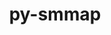 ---
title: "py-smmap"
layout: cache
categories: [package, develop]
meta: {"versions": ["5.0.0"], "compilers": ["gcc@=7.3.1"], "oss": ["amzn2"], "platforms": ["linux"], "targets": ["aarch64", "neoverse_n1", "x86_64_v3"], "stacks": ["aws-isc", "aws-isc-aarch64", "root"], "num_specs": 15, "num_specs_by_stack": {"aws-isc-aarch64": 4, "root": 15, "aws-isc": 2}}
spec_details: [{"hash": "qlxinmsmxnthhum6duooug5ow25fxyw2", "compiler": "gcc@=7.3.1", "versions": ["5.0.0"], "os": "amzn2", "platform": "linux", "target": "aarch64", "variants": ["build_system=python_pip"], "stacks": ["aws-isc-aarch64", "root"], "size": "-", "tarball": "https://binaries.spack.io/develop/build_cache/linux-amzn2-aarch64/gcc-7.3.1/py-smmap-5.0.0/linux-amzn2-aarch64-gcc-7.3.1-py-smmap-5.0.0-qlxinmsmxnthhum6duooug5ow25fxyw2.spack"}, {"hash": "4juerwjyiltp4ihoqi3eyi7ii2r5n56j", "compiler": "gcc@=7.3.1", "versions": ["5.0.0"], "os": "amzn2", "platform": "linux", "target": "aarch64", "variants": ["build_system=python_pip"], "stacks": ["aws-isc-aarch64", "root"], "size": "-", "tarball": "https://binaries.spack.io/develop/build_cache/linux-amzn2-aarch64/gcc-7.3.1/py-smmap-5.0.0/linux-amzn2-aarch64-gcc-7.3.1-py-smmap-5.0.0-4juerwjyiltp4ihoqi3eyi7ii2r5n56j.spack"}, {"hash": "2ocjpdbn67selg4f36dcvnp5chat42jx", "compiler": "gcc@=7.3.1", "versions": ["5.0.0"], "os": "amzn2", "platform": "linux", "target": "aarch64", "variants": ["build_system=python_pip"], "stacks": ["root"], "size": "-", "tarball": "https://binaries.spack.io/develop/build_cache/linux-amzn2-aarch64/gcc-7.3.1/py-smmap-5.0.0/linux-amzn2-aarch64-gcc-7.3.1-py-smmap-5.0.0-2ocjpdbn67selg4f36dcvnp5chat42jx.spack"}, {"hash": "ssagnosiflwdjelpqquskv3nwhvpvdc2", "compiler": "gcc@=7.3.1", "versions": ["5.0.0"], "os": "amzn2", "platform": "linux", "target": "aarch64", "variants": ["build_system=python_pip"], "stacks": ["root"], "size": "-", "tarball": "https://binaries.spack.io/develop/build_cache/linux-amzn2-aarch64/gcc-7.3.1/py-smmap-5.0.0/linux-amzn2-aarch64-gcc-7.3.1-py-smmap-5.0.0-ssagnosiflwdjelpqquskv3nwhvpvdc2.spack"}, {"hash": "6g5gt7y3jgzja236j2koy75cvlxthiao", "compiler": "gcc@=7.3.1", "versions": ["5.0.0"], "os": "amzn2", "platform": "linux", "target": "aarch64", "variants": ["build_system=python_pip"], "stacks": ["root"], "size": "-", "tarball": "https://binaries.spack.io/develop/build_cache/linux-amzn2-aarch64/gcc-7.3.1/py-smmap-5.0.0/linux-amzn2-aarch64-gcc-7.3.1-py-smmap-5.0.0-6g5gt7y3jgzja236j2koy75cvlxthiao.spack"}, {"hash": "nayp6qec6n7zvemyyoybwilo2b2v3jh5", "compiler": "gcc@=7.3.1", "versions": ["5.0.0"], "os": "amzn2", "platform": "linux", "target": "neoverse_n1", "variants": ["build_system=python_pip"], "stacks": ["root"], "size": "-", "tarball": "https://binaries.spack.io/develop/build_cache/linux-amzn2-neoverse_n1/gcc-7.3.1/py-smmap-5.0.0/linux-amzn2-neoverse_n1-gcc-7.3.1-py-smmap-5.0.0-nayp6qec6n7zvemyyoybwilo2b2v3jh5.spack"}, {"hash": "opgzwpm6nnlz6ity5jlgi4ihag3ilygk", "compiler": "gcc@=7.3.1", "versions": ["5.0.0"], "os": "amzn2", "platform": "linux", "target": "neoverse_n1", "variants": ["build_system=python_pip"], "stacks": ["root"], "size": "-", "tarball": "https://binaries.spack.io/develop/build_cache/linux-amzn2-neoverse_n1/gcc-7.3.1/py-smmap-5.0.0/linux-amzn2-neoverse_n1-gcc-7.3.1-py-smmap-5.0.0-opgzwpm6nnlz6ity5jlgi4ihag3ilygk.spack"}, {"hash": "7qbrtaf5pulxpos37lfbmjx3e4du5dkl", "compiler": "gcc@=7.3.1", "versions": ["5.0.0"], "os": "amzn2", "platform": "linux", "target": "neoverse_n1", "variants": ["build_system=python_pip"], "stacks": ["aws-isc-aarch64", "root"], "size": "-", "tarball": "https://binaries.spack.io/develop/build_cache/linux-amzn2-neoverse_n1/gcc-7.3.1/py-smmap-5.0.0/linux-amzn2-neoverse_n1-gcc-7.3.1-py-smmap-5.0.0-7qbrtaf5pulxpos37lfbmjx3e4du5dkl.spack"}, {"hash": "orutu62h7ukudbn3niqqomwhfcmgadj2", "compiler": "gcc@=7.3.1", "versions": ["5.0.0"], "os": "amzn2", "platform": "linux", "target": "neoverse_n1", "variants": ["build_system=python_pip"], "stacks": ["root"], "size": "-", "tarball": "https://binaries.spack.io/develop/build_cache/linux-amzn2-neoverse_n1/gcc-7.3.1/py-smmap-5.0.0/linux-amzn2-neoverse_n1-gcc-7.3.1-py-smmap-5.0.0-orutu62h7ukudbn3niqqomwhfcmgadj2.spack"}, {"hash": "76gkmxfgvax6tngie4f2jjf4w77xzang", "compiler": "gcc@=7.3.1", "versions": ["5.0.0"], "os": "amzn2", "platform": "linux", "target": "neoverse_n1", "variants": ["build_system=python_pip"], "stacks": ["aws-isc-aarch64", "root"], "size": "-", "tarball": "https://binaries.spack.io/develop/build_cache/linux-amzn2-neoverse_n1/gcc-7.3.1/py-smmap-5.0.0/linux-amzn2-neoverse_n1-gcc-7.3.1-py-smmap-5.0.0-76gkmxfgvax6tngie4f2jjf4w77xzang.spack"}, {"hash": "k2k3dzeaw7g7k5w6k5jch2pj2dkptc7h", "compiler": "gcc@=7.3.1", "versions": ["5.0.0"], "os": "amzn2", "platform": "linux", "target": "x86_64_v3", "variants": ["build_system=python_pip"], "stacks": ["root"], "size": "-", "tarball": "https://binaries.spack.io/develop/build_cache/linux-amzn2-x86_64_v3/gcc-7.3.1/py-smmap-5.0.0/linux-amzn2-x86_64_v3-gcc-7.3.1-py-smmap-5.0.0-k2k3dzeaw7g7k5w6k5jch2pj2dkptc7h.spack"}, {"hash": "dkr5pvgti6avylc5di4exjs3gsjbs6js", "compiler": "gcc@=7.3.1", "versions": ["5.0.0"], "os": "amzn2", "platform": "linux", "target": "x86_64_v3", "variants": ["build_system=python_pip"], "stacks": ["root"], "size": "-", "tarball": "https://binaries.spack.io/develop/build_cache/linux-amzn2-x86_64_v3/gcc-7.3.1/py-smmap-5.0.0/linux-amzn2-x86_64_v3-gcc-7.3.1-py-smmap-5.0.0-dkr5pvgti6avylc5di4exjs3gsjbs6js.spack"}, {"hash": "2fqc6qivaprjicxf6slchbcxifqd3inm", "compiler": "gcc@=7.3.1", "versions": ["5.0.0"], "os": "amzn2", "platform": "linux", "target": "x86_64_v3", "variants": ["build_system=python_pip"], "stacks": ["aws-isc", "root"], "size": "-", "tarball": "https://binaries.spack.io/develop/build_cache/linux-amzn2-x86_64_v3/gcc-7.3.1/py-smmap-5.0.0/linux-amzn2-x86_64_v3-gcc-7.3.1-py-smmap-5.0.0-2fqc6qivaprjicxf6slchbcxifqd3inm.spack"}, {"hash": "xxwra2leb4out5mswatnkulwajy3kujp", "compiler": "gcc@=7.3.1", "versions": ["5.0.0"], "os": "amzn2", "platform": "linux", "target": "x86_64_v3", "variants": ["build_system=python_pip"], "stacks": ["aws-isc", "root"], "size": "-", "tarball": "https://binaries.spack.io/develop/build_cache/linux-amzn2-x86_64_v3/gcc-7.3.1/py-smmap-5.0.0/linux-amzn2-x86_64_v3-gcc-7.3.1-py-smmap-5.0.0-xxwra2leb4out5mswatnkulwajy3kujp.spack"}, {"hash": "fr2n33oyi3tmpxh253zeaszvaunafj6h", "compiler": "gcc@=7.3.1", "versions": ["5.0.0"], "os": "amzn2", "platform": "linux", "target": "x86_64_v3", "variants": ["build_system=python_pip"], "stacks": ["root"], "size": "-", "tarball": "https://binaries.spack.io/develop/build_cache/linux-amzn2-x86_64_v3/gcc-7.3.1/py-smmap-5.0.0/linux-amzn2-x86_64_v3-gcc-7.3.1-py-smmap-5.0.0-fr2n33oyi3tmpxh253zeaszvaunafj6h.spack"}]
---
